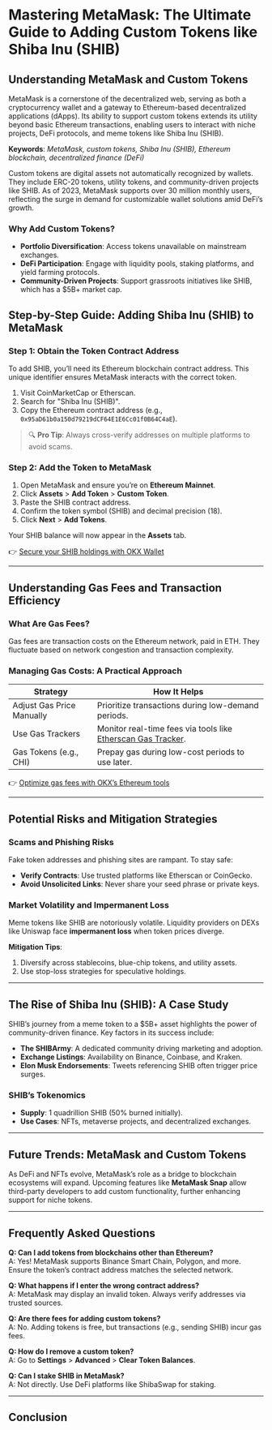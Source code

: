# Mastering MetaMask: The Ultimate Guide to Adding Custom Tokens like Shiba Inu (SHIB)  

## Understanding MetaMask and Custom Tokens  

MetaMask is a cornerstone of the decentralized web, serving as both a cryptocurrency wallet and a gateway to Ethereum-based decentralized applications (dApps). Its ability to support custom tokens extends its utility beyond basic Ethereum transactions, enabling users to interact with niche projects, DeFi protocols, and meme tokens like Shiba Inu (SHIB).  

**Keywords**: *MetaMask, custom tokens, Shiba Inu (SHIB), Ethereum blockchain, decentralized finance (DeFi)*  

Custom tokens are digital assets not automatically recognized by wallets. They include ERC-20 tokens, utility tokens, and community-driven projects like SHIB. As of 2023, MetaMask supports over 30 million monthly users, reflecting the surge in demand for customizable wallet solutions amid DeFi’s growth.  

### Why Add Custom Tokens?  
- **Portfolio Diversification**: Access tokens unavailable on mainstream exchanges.  
- **DeFi Participation**: Engage with liquidity pools, staking platforms, and yield farming protocols.  
- **Community-Driven Projects**: Support grassroots initiatives like SHIB, which has a $5B+ market cap.  

## Step-by-Step Guide: Adding Shiba Inu (SHIB) to MetaMask  

### Step 1: Obtain the Token Contract Address  

To add SHIB, you’ll need its Ethereum blockchain contract address. This unique identifier ensures MetaMask interacts with the correct token.  

1. Visit CoinMarketCap or Etherscan.  
2. Search for "Shiba Inu (SHIB)".  
3. Copy the Ethereum contract address (e.g., `0x95aD61b0a150d79219dCF64E1E6Cc01f0B64C4aE`).  

> 🔍 **Pro Tip**: Always cross-verify addresses on multiple platforms to avoid scams.  

### Step 2: Add the Token to MetaMask  

1. Open MetaMask and ensure you’re on **Ethereum Mainnet**.  
2. Click **Assets** > **Add Token** > **Custom Token**.  
3. Paste the SHIB contract address.  
4. Confirm the token symbol (SHIB) and decimal precision (18).  
5. Click **Next** > **Add Tokens**.  

Your SHIB balance will now appear in the **Assets** tab.  

👉 [Secure your SHIB holdings with OKX Wallet](https://bit.ly/okx-bonus)  

---

## Understanding Gas Fees and Transaction Efficiency  

### What Are Gas Fees?  
Gas fees are transaction costs on the Ethereum network, paid in ETH. They fluctuate based on network congestion and transaction complexity.  

### Managing Gas Costs: A Practical Approach  

| **Strategy**               | **How It Helps**                          |  
|-----------------------------|-------------------------------------------|  
| Adjust Gas Price Manually   | Prioritize transactions during low-demand periods. |  
| Use Gas Trackers            | Monitor real-time fees via tools like [Etherscan Gas Tracker](https://etherscan.io/gastracker). |  
| Gas Tokens (e.g., CHI)      | Prepay gas during low-cost periods to use later. |  

👉 [Optimize gas fees with OKX’s Ethereum tools](https://bit.ly/okx-bonus)  

---

## Potential Risks and Mitigation Strategies  

### Scams and Phishing Risks  
Fake token addresses and phishing sites are rampant. To stay safe:  
- **Verify Contracts**: Use trusted platforms like Etherscan or CoinGecko.  
- **Avoid Unsolicited Links**: Never share your seed phrase or private keys.  

### Market Volatility and Impermanent Loss  
Meme tokens like SHIB are notoriously volatile. Liquidity providers on DEXs like Uniswap face **impermanent loss** when token prices diverge.  

**Mitigation Tips**:  
1. Diversify across stablecoins, blue-chip tokens, and utility assets.  
2. Use stop-loss strategies for speculative holdings.  

---

## The Rise of Shiba Inu (SHIB): A Case Study  

SHIB’s journey from a meme token to a $5B+ asset highlights the power of community-driven finance. Key factors in its success include:  
- **The SHIBArmy**: A dedicated community driving marketing and adoption.  
- **Exchange Listings**: Availability on Binance, Coinbase, and Kraken.  
- **Elon Musk Endorsements**: Tweets referencing SHIB often trigger price surges.  

### SHIB’s Tokenomics  
- **Supply**: 1 quadrillion SHIB (50% burned initially).  
- **Use Cases**: NFTs, metaverse projects, and decentralized exchanges.  

---

## Future Trends: MetaMask and Custom Tokens  

As DeFi and NFTs evolve, MetaMask’s role as a bridge to blockchain ecosystems will expand. Upcoming features like **MetaMask Snap** allow third-party developers to add custom functionality, further enhancing support for niche tokens.  

---

## Frequently Asked Questions  

**Q: Can I add tokens from blockchains other than Ethereum?**  
A: Yes! MetaMask supports Binance Smart Chain, Polygon, and more. Ensure the token’s contract address matches the selected network.  

**Q: What happens if I enter the wrong contract address?**  
A: MetaMask may display an invalid token. Always verify addresses via trusted sources.  

**Q: Are there fees for adding custom tokens?**  
A: No. Adding tokens is free, but transactions (e.g., sending SHIB) incur gas fees.  

**Q: How do I remove a custom token?**  
A: Go to **Settings** > **Advanced** > **Clear Token Balances**.  

**Q: Can I stake SHIB in MetaMask?**  
A: Not directly. Use DeFi platforms like ShibaSwap for staking.  

---

## Conclusion  
